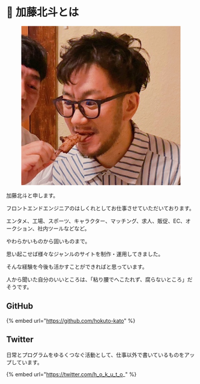 # 👀 加藤北斗とは

<figure><img src=".gitbook/assets/IMG_3688_2 (1).JPG" alt=""><figcaption></figcaption></figure>

加藤北斗と申します。

フロントエンドエンジニアのはしくれとしてお仕事させていただいております。

エンタメ、工場、スポーツ、キャラクター、マッチング、求人、販促、EC、オークション、社内ツールなどなど。

やわらかいものから固いものまで。

思い起こせば様々なジャンルのサイトを制作・運用してきました。

そんな経験を今後も活かすことができればと思っています。

人から聞いた自分のいいところは、「粘り腰でへこたれず、腐らないところ」だそうです。

## GitHub

{% embed url="https://github.com/hokuto-kato" %}

## Twitter

日常とプログラムをゆるくつなぐ活動として、仕事以外で書いているものをアップしています。

{% embed url="https://twitter.com/h_o_k_u_t_o_" %}
